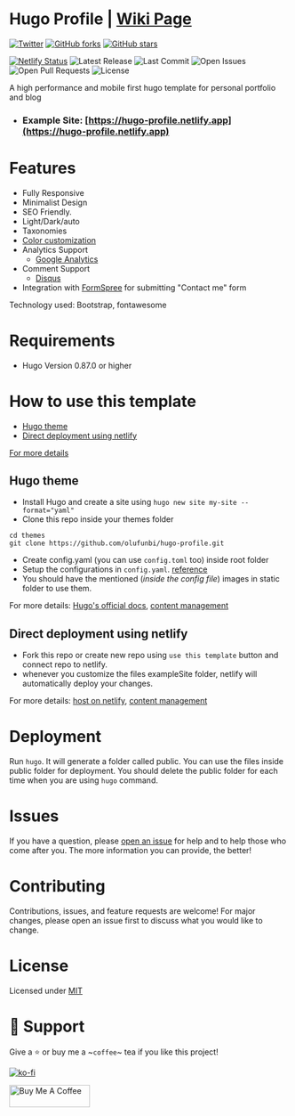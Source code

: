 # Hugo Profile | [Wiki Page](https://github.com/olufunbi/hugo-profile/wiki)

[![Twitter](https://img.shields.io/twitter/url?label=Tweet&style=social&url=https%3A%2F%2Fgithub.com%2Folufunbi%2Fhugo-profile)](https://twitter.com/intent/tweet?text=Wow:&url=https%3A%2F%2Fgithub.com%2Folufunbi%2Fhugo-profile) [![GitHub forks](https://img.shields.io/github/forks/olufunbi/hugo-profile?style=plastic)](https://github.com/olufunbi/hugo-profile/network) [![GitHub stars](https://img.shields.io/github/stars/olufunbi/hugo-profile?style=plastic)](https://github.com/olufunbi/hugo-profile/stargazers)

[![Netlify Status](https://api.netlify.com/api/v1/badges/5c1dcb34-cada-4c80-82b7-cfdbdbd7c774/deploy-status)](https://app.netlify.com/sites/hugo-profile/deploys)
![Latest Release](https://img.shields.io/github/v/release/olufunbi/hugo-profile?include_prereleases)
![Last Commit](https://img.shields.io/github/last-commit/olufunbi/hugo-profile)
![Open Issues](https://img.shields.io/github/issues/olufunbi/hugo-profile?color=important)
![Open Pull Requests](https://img.shields.io/github/issues-pr/olufunbi/hugo-profile?color=yellowgreen)
![License](https://img.shields.io/github/license/olufunbi/hugo-profile)

A high performance and mobile first hugo template for personal portfolio and blog

- ### Example Site: [https://hugo-profile.netlify.app](https://hugo-profile.netlify.app)

# Features
- Fully Responsive
- Minimalist Design
- SEO Friendly.
- Light/Dark/auto
- Taxonomies
- [Color customization](https://github.com/olufunbi/hugo-profile/wiki/Color-Customization)
- Analytics Support 
  - [Google Analytics](https://gohugo.io/templates/internal/#google-analytics)
- Comment Support
  - [Disqus](https://gohugo.io/content-management/comments/)
- Integration with [FormSpree](https://formspree.io/) for submitting "Contact me" form

Technology used: Bootstrap, fontawesome 

# Requirements
- Hugo Version 0.87.0 or higher


# How to use this template

- [Hugo theme](#Hugo-theme)
- [Direct deployment using netlify](#Direct-deployment-using-netlify)

[For more details](https://github.com/olufunbi/hugo-profile/wiki)
## Hugo theme

- Install Hugo and create a site using `hugo new site my-site --format="yaml"`
- Clone this repo inside your themes folder
```
cd themes
git clone https://github.com/olufunbi/hugo-profile.git
```
- Create config.yaml (you can use `config.toml` too) inside root folder 
- Setup the configurations in `config.yaml`. [reference](https://github.com/olufunbi/hugo-profile/blob/master/exampleSite/config.yaml)
- You should have the mentioned (_inside the config file_) images in static folder to use them.

For more details: [Hugo's official docs](https://gohugo.io/getting-started/quick-start/), [content management](https://www.mikedane.com/static-site-generators/hugo/content-organization/)

## Direct deployment using netlify

- Fork this repo or create new repo using `use this template` button and connect repo to netlify.
- whenever you customize the files exampleSite folder, netlify will automatically deploy your changes.

For more details: [host on netlify](https://gohugo.io/hosting-and-deployment/hosting-on-netlify/), [content management](https://www.mikedane.com/static-site-generators/hugo/content-organization/)

# Deployment

Run `hugo`. It will generate a folder called public. You can use the files inside public folder for deployment. You should delete the public folder for each time when you are using `hugo` command.

# Issues

If you have a question, please [open an issue](https://github.com/olufunbi/hugo-profile/issues) for help and to help those who come after you. The more information you can provide, the better!

# Contributing

Contributions, issues, and feature requests are welcome! For major changes, please open an issue first to discuss what you would like to change.

# License

Licensed under [MIT](LICENSE)

# 🤝 Support

Give a ⭐️ or buy me a ~`coffee`~ tea if you like this project!

[![ko-fi](https://ko-fi.com/img/githubbutton_sm.svg)](https://ko-fi.com/Q5Q7BFFGU)

<a href="https://www.buymeacoffee.com/olufunbi" target="_blank" rel="noopener"><img src="https://cdn.buymeacoffee.com/buttons/v2/default-yellow.png" height="40" width="145" alt="Buy Me A Coffee"></a>
